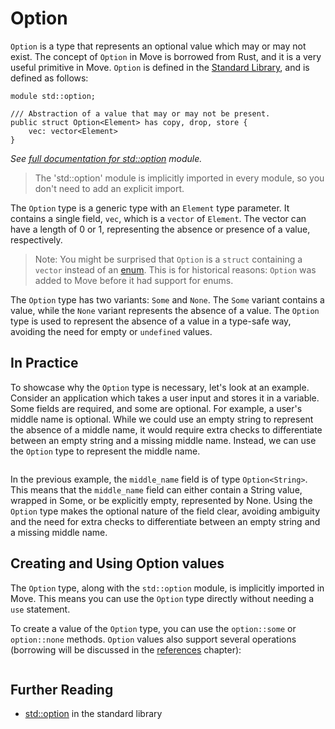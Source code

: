 # Option

`Option` is a type that represents an optional value which may or may not exist. The concept of
`Option` in Move is borrowed from Rust, and it is a very useful primitive in Move. `Option` is
defined in the [Standard Library](./standard-library.md), and is defined as follows:

```move
module std::option;

/// Abstraction of a value that may or may not be present.
public struct Option<Element> has copy, drop, store {
    vec: vector<Element>
}
```

_See [full documentation for std::option][option-stdlib] module._

> The 'std::option' module is implicitly imported in every module, so you don't need to add an
> explicit import.

The `Option` type is a generic type with an `Element` type parameter. It contains a single field,
`vec`, which is a `vector` of `Element`. The vector can have a length of 0 or 1, representing the
absence or presence of a value, respectively.

> Note: You might be surprised that `Option` is a `struct` containing a `vector` instead of an
> [enum][enum-reference]. This is for historical reasons: `Option` was added to Move before it had
> support for enums.

The `Option` type has two variants: `Some` and `None`. The `Some` variant contains a value, while
the `None` variant represents the absence of a value. The `Option` type is used to represent the
absence of a value in a type-safe way, avoiding the need for empty or `undefined` values.

## In Practice

To showcase why the `Option` type is necessary, let's look at an example. Consider an application
which takes a user input and stores it in a variable. Some fields are required, and some are
optional. For example, a user's middle name is optional. While we could use an empty string to
represent the absence of a middle name, it would require extra checks to differentiate between an
empty string and a missing middle name. Instead, we can use the `Option` type to represent the
middle name.

```move file=packages/samples/sources/move-basics/option.move anchor=registry

```

In the previous example, the `middle_name` field is of type `Option<String>`. This means that the
`middle_name` field can either contain a String value, wrapped in Some, or be explicitly empty,
represented by None. Using the `Option` type makes the optional nature of the field clear, avoiding
ambiguity and the need for extra checks to differentiate between an empty string and a missing
middle name.

## Creating and Using Option values

The `Option` type, along with the `std::option` module, is implicitly imported in Move. This means
you can use the `Option` type directly without needing a `use` statement.

To create a value of the `Option` type, you can use the `option::some` or `option::none` methods.
`Option` values also support several operations (borrowing will be discussed in the
[references](references.md#references-1) chapter):

```move file=packages/samples/sources/move-basics/option.move anchor=usage

```

## Further Reading

- [std::option][option-stdlib] in the standard library

[enum-reference]: /reference/enums.html
[option-stdlib]: https://docs.sui.io/references/framework/std/option
